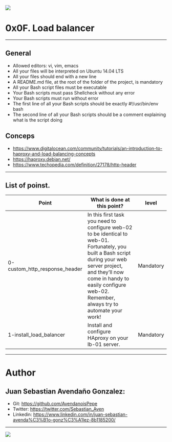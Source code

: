 ![](https://s3.amazonaws.com/intranet-projects-files/holbertonschool-sysadmin_devops/275/qfdked8.png)

# 0x0F. Load balancer

------------

## General

- Allowed editors: vi, vim, emacs
- All your files will be interpreted on Ubuntu 14.04 LTS
- All your files should end with a new line
- A README.md file, at the root of the folder of the project, is mandatory
- All your Bash script files must be executable
- Your Bash scripts must pass Shellcheck without any error
- Your Bash scripts must run without error
- The first line of all your Bash scripts should be exactly #!/usr/bin/env bash
- The second line of all your Bash scripts should be a comment explaining what is the script doing

## Conceps

- https://www.digitalocean.com/community/tutorials/an-introduction-to-haproxy-and-load-balancing-concepts
- https://haproxy.debian.net/
- https://www.techopedia.com/definition/27178/http-header

------------

## List of poinst.

|  Point | What is done at this point? | level |
| ------------ | ------------ | ------------ | 
| 0-custom_http_response_header | In this first task you need to configure web-02 to be identical to web-01. Fortunately, you built a Bash script during your web server project, and they’ll now come in handy to easily configure web-02. Remember, always try to automate your work! | Mandatory | 
| 1-install_load_balancer | Install and configure HAproxy on your lb-01 server. | Mandatory |

------------

# Author

## Juan Sebastian Avendaño Gonzalez:
- Git: https://github.com/AvendanoisPepe
- Twitter: https://twitter.com/Sebastian_Aven
- Linkedin: https://www.linkedin.com/in/juan-sebastian-avenda%C3%B1o-gonz%C3%A1lez-8b1185200/

------------


![](https://i.imgur.com/HPJ8Qn8.jpg)